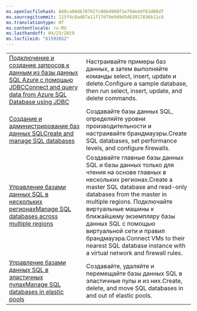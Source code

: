 ```yaml
---
ms.openlocfilehash: 8d8ca00d6707927c0664908f1e79deddf63d80d7
ms.sourcegitcommit: 115f4c8ad07a11f17d79e9d945d63917836b11c8
ms.translationtype: HT
ms.contentlocale: ru-RU
ms.lasthandoff: 04/23/2019
ms.locfileid: "61592652"
---
```

|  |  |
|---------|---------|
| <span data-ttu-id="c2d9f-101">[Подключение и создание запросов к данным из базы данных SQL Azure с помощью JDBC][4]</span><span class="sxs-lookup"><span data-stu-id="c2d9f-101">[Connect and query data from Azure SQL Database using JDBC][4]</span></span> | <span data-ttu-id="c2d9f-102">Настраивайте примеры баз данных, а затем выполняйте команды select, insert, update и delete.</span><span class="sxs-lookup"><span data-stu-id="c2d9f-102">Configure a sample database, then run select, insert, update, and delete commands.</span></span> |
| <span data-ttu-id="c2d9f-103">[Создание и администрирование баз данных SQL][1]</span><span class="sxs-lookup"><span data-stu-id="c2d9f-103">[Create and manage SQL databases][1]</span></span> | <span data-ttu-id="c2d9f-104">Создавайте базы данных SQL, определяйте уровни производительности и настраивайте брандмауэры.</span><span class="sxs-lookup"><span data-stu-id="c2d9f-104">Create SQL databases, set performance levels, and configure firewalls.</span></span>|
| <span data-ttu-id="c2d9f-105">[Управление базами данных SQL в нескольких регионах][2]</span><span class="sxs-lookup"><span data-stu-id="c2d9f-105">[Manage SQL databases across multiple regions][2]</span></span> | <span data-ttu-id="c2d9f-106">Создавайте главные базы данных SQL и базы данных только для чтения на основе главных в нескольких регионах.</span><span class="sxs-lookup"><span data-stu-id="c2d9f-106">Create a master SQL database and read-only databases from the master in multiple regions.</span></span> <span data-ttu-id="c2d9f-107">Подключайте виртуальные машины к ближайшему экземпляру базы данных SQL с помощью виртуальной сети и правил брандмауэра.</span><span class="sxs-lookup"><span data-stu-id="c2d9f-107">Connect VMs to their nearest SQL database instance with a virtual network and firewall rules.</span></span> | 
| <span data-ttu-id="c2d9f-108">[Управление базами данных SQL в эластичных пулах][3]</span><span class="sxs-lookup"><span data-stu-id="c2d9f-108">[Manage SQL databases in elastic pools][3]</span></span> | <span data-ttu-id="c2d9f-109">Создавайте, удаляйте и перемещайте базы данных SQL в эластичные пулы и из них.</span><span class="sxs-lookup"><span data-stu-id="c2d9f-109">Create, delete, and move SQL databases in and out of elastic pools.</span></span> | 

[1]: https://azure.microsoft.com/resources/samples/sql-database-java-manage-db/
[2]: https://azure.microsoft.com/resources/samples/sql-database-java-manage-sql-databases-across-regions/
[3]: ../java-sdk-manage-sql-elastic-pools.md
[4]: https://docs.microsoft.com/azure/sql-database/sql-database-connect-query-java